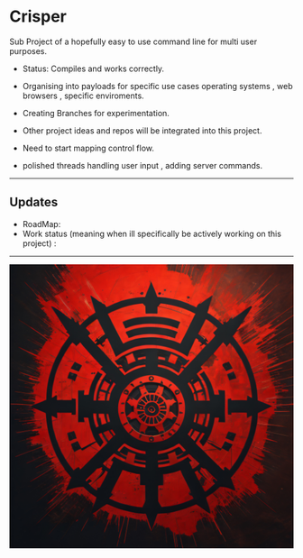 # Crisper
Sub Project of a hopefully easy to use command line for multi user purposes.

-  Status: Compiles and works correctly.

- Organising into payloads for specific use cases operating systems , web browsers , specific enviroments.

- Creating Branches for experimentation. 
- Other project ideas and repos will be integrated into this project.
- Need to start mapping control flow.
- polished threads handling user input , adding server commands.

-------------------------------------------------------------------------
Updates
---

- RoadMap: 
- Work status (meaning when ill specifically be actively working on this project) :



-------------------------------------------------------------------------------------------------
![CRISPER2](https://raw.githubusercontent.com/indirectDirectEnumeration69/Crisper/main/CRISPER2.png)


